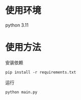 # 使用环境
python 3.11

# 使用方法

 安装依赖
```
pip install -r requirements.txt
```

 运行
```
python main.py
```